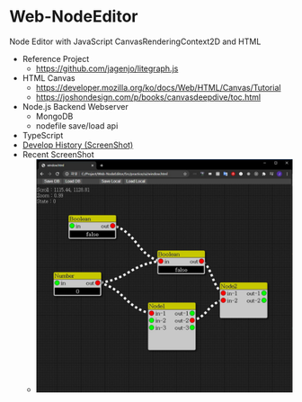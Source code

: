 # Web-NodeEditor
Node Editor with JavaScript CanvasRenderingContext2D and HTML

- Reference Project
  - https://github.com/jagenjo/litegraph.js
- HTML Canvas
  - https://developer.mozilla.org/ko/docs/Web/HTML/Canvas/Tutorial
  - https://joshondesign.com/p/books/canvasdeepdive/toc.html
- Node.js Backend Webserver
  - MongoDB
  - nodefile save/load api  
- TypeScript
- [Develop History (ScreenShot)](https://github.com/jjuiddong/Web-NodeEditor/wiki)
- Recent ScreenShot
  - <img src="https://github.com/jjuiddong/Web-NodeEditor/blob/master/Doc/link-ani.jpg?raw=true" width="500px"/>
  
